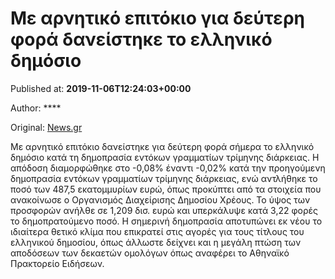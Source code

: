 
# Με αρνητικό επιτόκιο για δεύτερη φορά δανείστηκε το ελληνικό δημόσιο

Published at: **2019-11-06T12:24:03+00:00**

Author: ****

Original: [News.gr](https://www.news.gr/oikonomia/article/2022395/me-arnitiko-epitokio-gia-defteri-fora-danistike-to-elliniko-dimosio.html)

Με αρνητικό επιτόκιο δανείστηκε για δεύτερη φορά σήμερα το ελληνικό δημόσιο κατά τη δημοπρασία εντόκων γραμματίων τρίμηνης διάρκειας.
Η απόδοση διαμορφώθηκε στο -0,08% έναντι -0,02% κατά την προηγούμενη δημοπρασία εντόκων γραμματίων τρίμηνης διάρκειας, ενώ αντλήθηκε το ποσό των 487,5 εκατομμυρίων ευρώ, όπως προκύπτει από τα στοιχεία που ανακοίνωσε ο Οργανισμός Διαχείρισης Δημοσίου Χρέους. Το ύψος των προσφορών ανήλθε σε 1,209 δισ. ευρώ και υπερκάλυψε κατά 3,22 φορές το δημοπρατούμενο ποσό.
Η σημερινή δημοπρασία αποτυπώνει εκ νέου το ιδιαίτερα θετικό κλίμα που επικρατεί στις αγορές για τους τίτλους του ελληνικού δημοσίου, όπως άλλωστε δείχνει και η μεγάλη πτώση των αποδόσεων των δεκαετών ομολόγων όπως αναφέρει το Αθηναϊκό Πρακτορείο Ειδήσεων.
